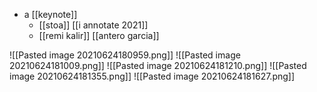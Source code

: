 - a [[keynote]]
	- [[stoa]] [[i annotate 2021]]
	- [[remi kalir]] [[antero garcia]]

![[Pasted image 20210624180959.png]]
![[Pasted image 20210624181009.png]]
![[Pasted image 20210624181210.png]]
![[Pasted image 20210624181355.png]]
![[Pasted image 20210624181627.png]]